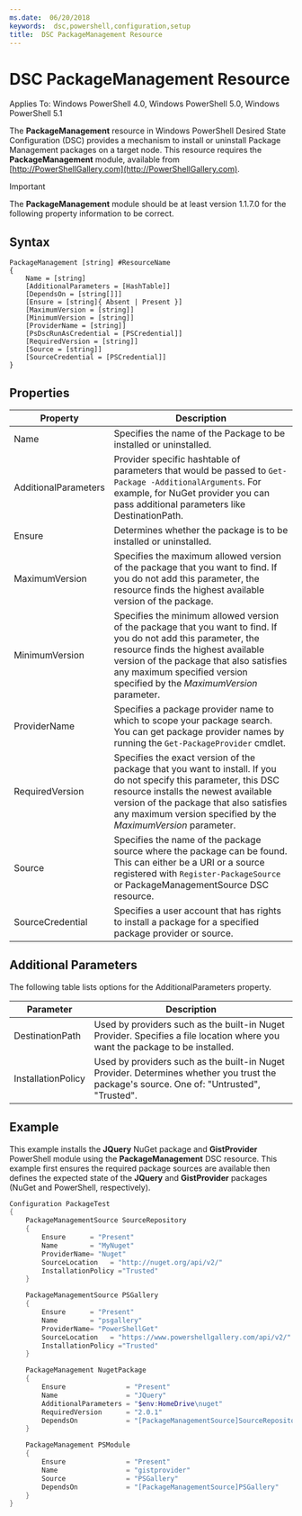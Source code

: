 ```yaml
---
ms.date:  06/20/2018
keywords:  dsc,powershell,configuration,setup
title:  DSC PackageManagement Resource
---
```

# DSC PackageManagement Resource

Applies To: Windows PowerShell 4.0, Windows PowerShell 5.0, Windows PowerShell 5.1

The **PackageManagement** resource in Windows PowerShell Desired State Configuration (DSC) provides a mechanism to install or uninstall Package Management packages on a target node. This resource requires the **PackageManagement** module, available from [http://PowerShellGallery.com](http://PowerShellGallery.com).

> [!IMPORTANT]
> The **PackageManagement** module should be at least version 1.1.7.0 for the following property information to be correct.

## Syntax

```
PackageManagement [string] #ResourceName
{
    Name = [string]
    [AdditionalParameters = [HashTable]]
    [DependsOn = [string[]]]
    [Ensure = [string]{ Absent | Present }]
    [MaximumVersion = [string]]
    [MinimumVersion = [string]]
    [ProviderName = [string]]
    [PsDscRunAsCredential = [PSCredential]]
    [RequiredVersion = [string]]
    [Source = [string]]
    [SourceCredential = [PSCredential]]
}
```

## Properties

|  Property  |  Description   |
|---|---|
| Name| Specifies the name of the Package to be installed or uninstalled.|
| AdditionalParameters| Provider specific hashtable of parameters that would be passed to `Get-Package -AdditionalArguments`. For example, for NuGet provider you can pass additional parameters like DestinationPath.|
| Ensure| Determines whether the package is to be installed or uninstalled.|
| MaximumVersion|Specifies the maximum allowed version of the package that you want to find. If you do not add this parameter, the resource finds the highest available version of the package.|
| MinimumVersion|Specifies the minimum allowed version of the package that you want to find. If you do not add this parameter, the resource finds the highest available version of the package that also satisfies any maximum specified version specified by the _MaximumVersion_ parameter.|
| ProviderName| Specifies a package provider name to which to scope your package search. You can get package provider names by running the `Get-PackageProvider` cmdlet.|
| RequiredVersion| Specifies the exact version of the package that you want to install. If you do not specify this parameter, this DSC resource installs the newest available version of the package that also satisfies any maximum version specified by the _MaximumVersion_ parameter.|
| Source| Specifies the name of the package source where the package can be found. This can either be a URI or a source registered with `Register-PackageSource` or PackageManagementSource DSC resource.|
| SourceCredential | Specifies a user account that has rights to install a package for a specified package provider or source.|

## Additional Parameters

The following table lists options for the AdditionalParameters property.

|  Parameter  | Description   |
|---|---|
| DestinationPath| Used by providers such as the built-in Nuget Provider. Specifies a file location where you want the package to be installed.|
| InstallationPolicy| Used by providers such as the built-in Nuget Provider. Determines whether you trust the package's source. One of: "Untrusted", "Trusted".|

## Example

This example installs the **JQuery** NuGet package and **GistProvider** PowerShell module using the **PackageManagement** DSC resource. This example first ensures the required package sources are available then defines the expected state of the **JQuery** and **GistProvider** packages (NuGet and PowerShell, respectively).

```powershell
Configuration PackageTest
{
    PackageManagementSource SourceRepository
    {
        Ensure      = "Present"
        Name        = "MyNuget"
        ProviderName= "Nuget"
        SourceLocation   = "http://nuget.org/api/v2/"
        InstallationPolicy ="Trusted"
    }

    PackageManagementSource PSGallery
    {
        Ensure      = "Present"
        Name        = "psgallery"
        ProviderName= "PowerShellGet"
        SourceLocation   = "https://www.powershellgallery.com/api/v2/"
        InstallationPolicy ="Trusted"
    }

    PackageManagement NugetPackage
    {
        Ensure               = "Present"
        Name                 = "JQuery"
        AdditionalParameters = "$env:HomeDrive\nuget"
        RequiredVersion      = "2.0.1"
        DependsOn            = "[PackageManagementSource]SourceRepository"
    }

    PackageManagement PSModule
    {
        Ensure               = "Present"
        Name                 = "gistprovider"
        Source               = "PSGallery"
        DependsOn            = "[PackageManagementSource]PSGallery"
    }
}
```